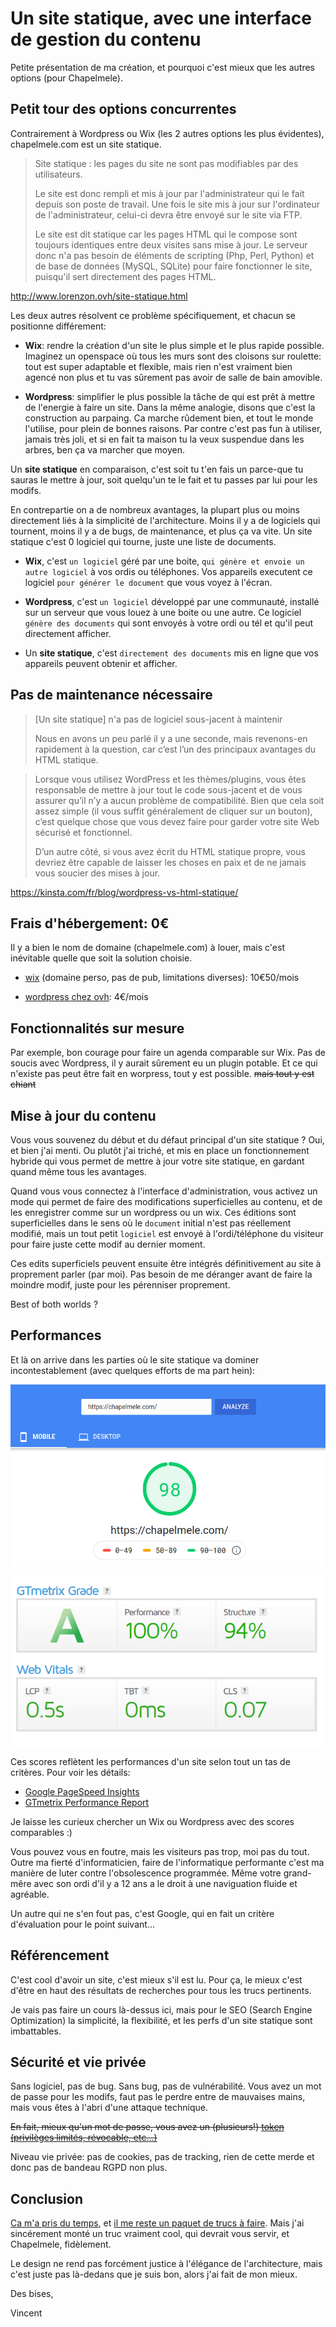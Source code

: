 # Un site statique, avec une interface de gestion du contenu

Petite présentation de ma création, et pourquoi c'est mieux que les autres options (pour Chapelmele).

## Petit tour des options concurrentes

Contrairement à Wordpress ou Wix (les 2 autres options les plus évidentes), chapelmele.com est un site statique.


> Site statique : les pages du site ne sont pas modifiables par des utilisateurs. 
> 
> Le site est donc rempli et mis à jour par l'administrateur qui le fait depuis son poste de travail. Une fois le site mis à jour sur l'ordinateur de l'administrateur, celui-ci devra être envoyé sur le site via FTP. 
> 
> Le site est dit statique car les pages HTML qui le compose sont toujours identiques entre deux visites sans mise à jour. Le serveur donc n'a pas besoin de éléments de scripting (Php, Perl, Python) et de base de données (MySQL, SQLite) pour faire fonctionner le site, puisqu'il sert directement des pages HTML.

http://www.lorenzon.ovh/site-statique.html

Les deux autres résolvent ce problème spécifiquement, et chacun se positionne différement:

* **Wix**: rendre la création d'un site le plus simple et le plus rapide possible. Imaginez un openspace où tous les murs sont des cloisons sur roulette: tout est super adaptable et flexible, mais rien n'est vraiment bien agencé non plus et tu vas sûrement pas avoir de salle de bain amovible.

* **Wordpress**: simplifier le plus possible la tâche de qui est prêt à mettre de l'energie à faire un site. Dans la même analogie, disons que c'est la construction au parpaing. Ca marche rûdement bien, et tout le monde l'utilise, pour plein de bonnes raisons. Par contre c'est pas fun à utiliser, jamais très joli, et si en fait ta maison tu la veux suspendue dans les arbres, ben ça va marcher que moyen.

Un **site statique** en comparaison, c'est soit tu t'en fais un parce-que tu sauras le mettre à jour, soit quelqu'un te le fait et tu passes par lui pour les modifs. 

En contrepartie on a de nombreux avantages, la plupart plus ou moins directement liés à la simplicité de l'architecture. Moins il y a de logiciels qui tournent, moins il y a de bugs, de maintenance, et plus ça va vite. Un site statique c'est 0 logiciel qui tourne, juste une liste de documents.

* **Wix**, c'est `un logiciel` géré par une boite, `qui génère et envoie un autre logiciel` à vos ordis ou téléphones. Vos appareils executent ce logiciel `pour générer le document` que vous voyez à l'écran.

* **Wordpress**, c'est `un logiciel` développé par une communauté, installé sur un serveur que vous louez à une boite ou une autre. Ce logiciel `génère des documents` qui sont envoyés à votre ordi ou tél et qu'il peut directement afficher.

* Un **site statique**, c'est `directement des documents` mis en ligne que vos appareils peuvent obtenir et afficher.

## Pas de maintenance nécessaire


> [Un site statique] n'a pas de logiciel sous-jacent à maintenir
> 
> Nous en avons un peu parlé il y a une seconde, mais revenons-en rapidement à la question, car c’est l’un des principaux avantages du HTML statique.

> Lorsque vous utilisez WordPress et les thèmes/plugins, vous êtes responsable de mettre à jour tout le code sous-jacent et de vous assurer qu’il n’y a aucun problème de compatibilité. Bien que cela soit assez simple (il vous suffit généralement de cliquer sur un bouton), c’est quelque chose que vous devez faire pour garder votre site Web sécurisé et fonctionnel.
> 
> D’un autre côté, si vous avez écrit du HTML statique propre, vous devriez être capable de laisser les choses en paix et de ne jamais vous soucier des mises à jour.


https://kinsta.com/fr/blog/wordpress-vs-html-statique/

## Frais d'hébergement: 0€

Il y a bien le nom de domaine (chapelmele.com) à louer, mais c'est inévitable quelle que soit la solution choisie.

* [wix](https://www.wix.com/upgrade/website) (domaine perso, pas de pub, limitations diverses): 10€50/mois

* [wordpress chez ovh](https://www.ovh.com/world/web-hosting/website/wordpress.xml): 4€/mois


## Fonctionnalités sur mesure

Par exemple, bon courage pour faire un agenda comparable sur Wix. Pas de soucis avec Wordpress, il y aurait sûrement eu un plugin potable. Et ce qui n'existe pas peut être fait en worpress, tout y est possible. ~~mais tout y est chiant~~


## Mise à jour du contenu

Vous vous souvenez du début et du défaut principal d'un site statique ? Oui, et bien j'ai menti. Ou plutôt j'ai triché, et mis en place un fonctionnement hybride qui vous permet de mettre à jour votre site statique, en gardant quand même tous les avantages.

Quand vous vous connectez à l'interface d'administration, vous activez un mode qui permet de faire des modifications superficielles au contenu, et de les enregistrer comme sur un wordpress ou un wix. Ces éditions sont superficielles dans le sens où le `document` initial n'est pas réellement modifié, mais un tout petit `logiciel` est envoyé à l'ordi/téléphone du visiteur pour faire juste cette modif au dernier moment.

Ces edits superficiels peuvent ensuite être intégrés définitivement au site à proprement parler (par moi). Pas besoin de me déranger avant de faire la moindre modif, juste pour les pérenniser proprement.

Best of both worlds ?


## Performances

Et là on arrive dans les parties où le site statique va dominer incontestablement (avec quelques efforts de ma part hein):


![screenshot google pagespeed insight 98%](https://raw.githubusercontent.com/centime/chapelmele/main/readme-imgs/pagespeedinsight-98-2021-02-09.png "google pagespeed insight 98%")


![screenshot gtmetrix performances 100%](https://raw.githubusercontent.com/centime/chapelmele/main/readme-imgs/gtmetrix-100-2021-02-09.png "gtmetrix performances 100%")

Ces scores reflètent les performances d'un site selon tout un tas de critères. Pour voir les détails:

* [Google PageSpeed Insights](https://developers.google.com/speed/pagespeed/insights/?url=https%3A%2F%2Fchapelmele.com%2F&tab=mobile)
* [GTmetrix Performance Report](https://gtmetrix.com/reports/chapelmele.com/5gsIf3SK/)

Je laisse les curieux chercher un Wix ou Wordpress avec des scores comparables :)

Vous pouvez vous en foutre, mais les visiteurs pas trop, moi pas du tout. Outre ma fierté d'informaticien, faire de l'informatique performante c'est ma manière de luter contre l'obsolescence programmée. Même votre grand-mêre avec son ordi d'il y a 12 ans a le droit à une naviguation fluide et agréable.

Un autre qui ne s'en fout pas, c'est Google, qui en fait un critère d'évaluation pour le point suivant...


## Référencement

C'est cool d'avoir un site, c'est mieux s'il est lu. Pour ça, le mieux c'est d'être en haut des résultats de recherches pour tous les trucs pertinents.

Je vais pas faire un cours là-dessus ici, mais pour le SEO (Search Engine Optimization) la simplicité, la flexibilité, et les perfs d'un site statique sont imbattables.


## Sécurité et vie privée

Sans logiciel, pas de bug. Sans bug, pas de vulnérabilité. Vous avez un mot de passe pour les modifs, faut pas le perdre entre de mauvaises mains, mais vous êtes à l'abri d'une attaque technique.

~~En fait, mieux qu'un mot de passe, vous avez un (plusieurs!) [token (privilèges limités, révocable, etc...)](https://en.wikipedia.org/wiki/Access_token)~~

Niveau vie privée: pas de cookies, pas de tracking, rien de cette merde et donc pas de bandeau RGPD non plus.


## Conclusion

[Ca m'a pris du temps](https://github.com/centime/chapelmele/commits/main), et [il me reste un paquet de trucs à faire](https://github.com/centime/chapelmele#user-content-todos). Mais j'ai sincérement monté un truc vraiment cool, qui devrait vous servir, et Chapelmele, fidèlement.

Le design ne rend pas forcément justice à l'élégance de l'architecture, mais c'est juste pas là-dedans que je suis bon, alors j'ai fait de mon mieux.

Des bises,

Vincent

